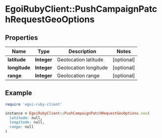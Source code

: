# EgoiRubyClient::PushCampaignPatchRequestGeoOptions

## Properties

| Name | Type | Description | Notes |
| ---- | ---- | ----------- | ----- |
| **latitude** | **Integer** | Geolocation latitude | [optional] |
| **longitude** | **Integer** | Geolocation longitude | [optional] |
| **range** | **Integer** | Geolocation range | [optional] |

## Example

```ruby
require 'egoi-ruby-client'

instance = EgoiRubyClient::PushCampaignPatchRequestGeoOptions.new(
  latitude: null,
  longitude: null,
  range: null
)
```

